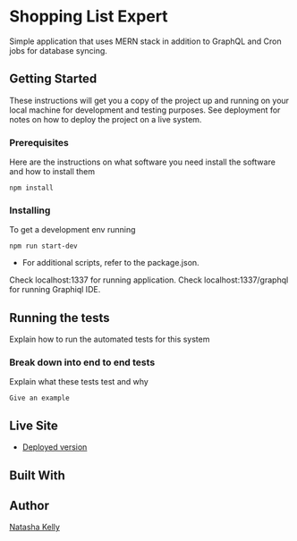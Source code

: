 # Shopping List Expert

Simple application that uses MERN stack in addition to GraphQL and Cron jobs for database syncing.


## Getting Started

These instructions will get you a copy of the project up and running on your local machine for development and testing purposes. See deployment for notes on how to deploy the project on a live system.


### Prerequisites

Here are the instructions on what software you need install the software and how to install them

```
npm install
```

### Installing

To get a development env running

```
npm run start-dev
```

* For additional scripts, refer to the package.json.


Check localhost:1337 for running application.
Check localhost:1337/graphql for running Graphiql IDE.


## Running the tests

Explain how to run the automated tests for this system

### Break down into end to end tests

Explain what these tests test and why

```
Give an example
```

## Live Site

* [Deployed version]("http://somethinghere.com")

## Built With



## Author

[Natasha Kelly]("github.com/gURLmeetsCode")


